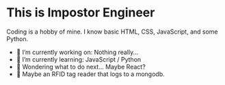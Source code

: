 # This is Impostor Engineer

Coding is a hobby of mine. I know basic HTML, CSS, JavaScript, and some Python.

- 🔭 I’m currently working on: Nothing really...
- 🌱 I’m currently learning: JavaScript / Python
- 🤔 Wondering what to do next... Maybe React?
- 🤔 Maybe an RFID tag reader that logs to a mongodb.

